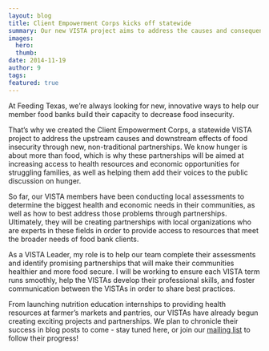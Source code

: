```yaml
---
layout: blog
title: Client Empowerment Corps kicks off statewide
summary: Our new VISTA project aims to address the causes and consequences of hunger.
images:
  hero:
  thumb:
date: 2014-11-19
author: 9
tags: 
featured: true
---
```

At Feeding Texas, we’re always looking for new, innovative ways to help our member food banks build their capacity to decrease food insecurity.

That’s why we created the Client Empowerment Corps, a statewide VISTA project to address the upstream causes and downstream effects of food insecurity through new, non-traditional partnerships. We know hunger is about more than food, which is why these partnerships will be aimed at increasing access to health resources and economic opportunities for struggling families, as well as helping them add their voices to the public discussion on hunger.

So far, our VISTA members have been conducting local assessments to determine the biggest health and economic needs in their communities, as well as how to best address those problems through partnerships. Ultimately, they will be creating partnerships with local organizations who are experts in these fields in order to provide access to resources that meet the broader needs of food bank clients. 

As a VISTA Leader, my role is to help our team complete their assessments and identify promising partnerships that will make their communities healthier and more food secure.  I will be working to ensure each VISTA term runs smoothly, help the VISTAs develop their professional skills, and foster communication between the VISTAs in order to share best practices.  

From launching nutrition education internships to providing health resources at farmer’s markets and pantries, our VISTAs have already begun creating exciting projects and partnerships. We plan to chronicle their success in blog posts to come - stay tuned here, or join our [mailing list](http://www.feedingtexas.org/news/sign-up/) to follow their progress!
